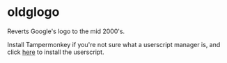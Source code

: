 # oldglogo

Reverts Google's logo to the mid 2000's.

Install Tampermonkey if you're not sure what a userscript manager is, and click [here](https://github.com/zulc22/oldglogo/raw/main/oldglogo.user.js) to install the userscript.